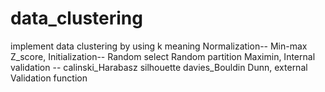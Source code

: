 # data_clustering
implement data clustering by using k meaning 
Normalization-- 
    Min-max
    Z_score,
Initialization-- 
    Random select 
    Random partition 
    Maximin, 
Internal validation --
    calinski_Harabasz
    silhouette
    davies_Bouldin
    Dunn, 
external Validation function


